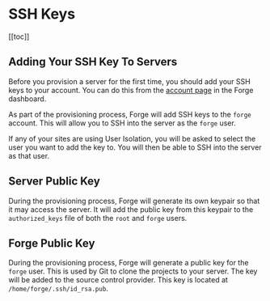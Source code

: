 # SSH Keys

[[toc]]

## Adding Your SSH Key To Servers

Before you provision a server for the first time, you should add your SSH keys to your account. You can do this from the [account page](https://forge.laravel.com/user/profile#/keys) in the Forge dashboard.

As part of the provisioning process, Forge will add SSH keys to the `forge` account. This will allow you to SSH into the server as the `forge` user.

If any of your sites are using User Isolation, you will be asked to select the user you want to add the key to. You will then be able to SSH into the server as that user.

## Server Public Key

During the provisioning process, Forge will generate its own keypair so that it may access the server. It will add the public key from this keypair to the `authorized_keys` file of both the `root` and `forge` users.

## Forge Public Key

During the provisioning process, Forge will generate a public key for the `forge` user. This is used by Git to clone the projects to your server. The key will be added to the source control provider. This key is located at `/home/forge/.ssh/id_rsa.pub`.
